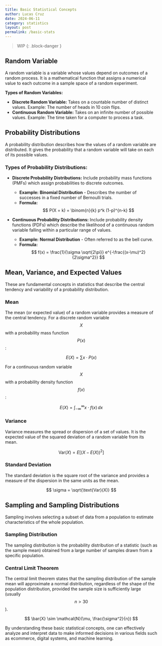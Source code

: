 ```yaml
---
title: Basic Statistical Concepts
author: Lucas Cruz
date: 2024-06-11
category: statistics
layout: post
permalink: /basic-stats
---
```


> WIP
{: .block-danger }

## Random Variable
A random variable is a variable whose values depend on outcomes of a random process. It is a mathematical function that assigns a numerical value to each outcome in a sample space of a random experiment.

**Types of Random Variables:**
- **Discrete Random Variable:** Takes on a countable number of distinct values. Example: The number of heads in 10 coin flips.
- **Continuous Random Variable:** Takes on an infinite number of possible values. Example: The time taken for a computer to process a task.

## Probability Distributions
A probability distribution describes how the values of a random variable are distributed. It gives the probability that a random variable will take on each of its possible values.

### Types of Probability Distributions:
- **Discrete Probability Distributions:** Include probability mass functions (PMFs) which assign probabilities to discrete outcomes.
  - **Example:** **Binomial Distribution** - Describes the number of successes in a fixed number of Bernoulli trials.
  - **Formula:** $$ P(X = k) = \binom{n}{k} p^k (1-p)^{n-k} $$
  
- **Continuous Probability Distributions:** Include probability density functions (PDFs) which describe the likelihood of a continuous random variable falling within a particular range of values.
  - **Example:** **Normal Distribution** - Often referred to as the bell curve.
  - **Formula:** $$ f(x) = \frac{1}{\sigma \sqrt{2\pi}} e^{-\frac{(x-\mu)^2}{2\sigma^2}} $$

## Mean, Variance, and Expected Values
These are fundamental concepts in statistics that describe the central tendency and variability of a probability distribution.

### Mean
The mean (or expected value) of a random variable provides a measure of the central tendency. For a discrete random variable $$X$$ with a probability mass function $$P(x)$$:

$$ E(X) = \sum x \cdot P(x) $$

For a continuous random variable $$X$$ with a probability density function $$f(x)$$:

$$ E(X) = \int_{-\infty}^{\infty} x \cdot f(x) \, dx $$

### Variance
Variance measures the spread or dispersion of a set of values. It is the expected value of the squared deviation of a random variable from its mean.

$$ \text{Var}(X) = E[(X - E(X))^2] $$

### Standard Deviation
The standard deviation is the square root of the variance and provides a measure of the dispersion in the same units as the mean.

$$ \sigma = \sqrt{\text{Var}(X)} $$

## Sampling and Sampling Distributions
Sampling involves selecting a subset of data from a population to estimate characteristics of the whole population.

### Sampling Distribution
The sampling distribution is the probability distribution of a statistic (such as the sample mean) obtained from a large number of samples drawn from a specific population.

### Central Limit Theorem
The central limit theorem states that the sampling distribution of the sample mean will approximate a normal distribution, regardless of the shape of the population distribution, provided the sample size is sufficiently large (usually $$ n > 30 $$).

$$ \bar{X} \sim \mathcal{N}(\mu, \frac{\sigma^2}{n}) $$

By understanding these basic statistical concepts, one can effectively analyze and interpret data to make informed decisions in various fields such as ecommerce, digital systems, and machine learning.